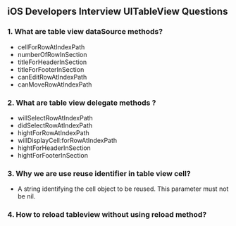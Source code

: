## iOS Developers Interview UITableView Questions

### 1. What are table view dataSource methods?
  - cellForRowAtIndexPath
  - numberOfRowInSection
  - titleForHeaderInSection
  - titleForFooterInSection
  - canEditRowAtIndexPath
  - canMoveRowAtIndexPath

### 2. What are table view delegate methods ?
   - willSelectRowAtIndexPath
   - didSelectRowAtIndexPath
   - hightForRowAtIndexPath
   - willDisplayCell:forRowAtIndexPath
   - hightForHeaderInSection
   - hightForFooterInSection

### 3. Why we are use reuse identifier in table view cell?
  - A string identifying the cell object to be reused. This parameter must not be nil.

### 4. How to reload tableview without using reload method?
